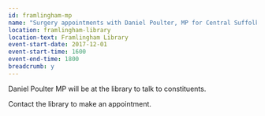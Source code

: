 ```yaml
---
id: framlingham-mp
name: "Surgery appointments with Daniel Poulter, MP for Central Suffolk and North Ipswich"
location: framlingham-library
location-text: Framlingham Library
event-start-date: 2017-12-01
event-start-time: 1600
event-end-time: 1800
breadcrumb: y
---
```


Daniel Poulter MP will be at the library to talk to constituents.

Contact the library to make an appointment.
